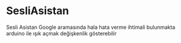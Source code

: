 # SesliAsistan
Sesli Asistan
Google aramasında hala hata verme ihtimali bulunmakta
arduino ile ışık açmak değişkenlik gösterebilir

